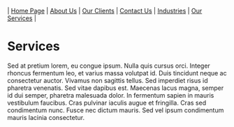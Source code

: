 | [Home Page](index.html) | [About Us](about.html) | [Our Clients](clients.html) | [Contact Us](contact.html) | [Industries](industries.html) | [Our Services](services.html) |

# Services

Sed at pretium lorem, eu congue ipsum. Nulla quis cursus orci. Integer rhoncus fermentum leo, et varius massa volutpat id. Duis tincidunt neque ac consectetur auctor. Vivamus non sagittis tellus. Sed imperdiet risus id pharetra venenatis. Sed vitae dapibus est. Maecenas lacus magna, semper id dui semper, pharetra malesuada dolor. In fermentum sapien in mauris vestibulum faucibus. Cras pulvinar iaculis augue et fringilla. Cras sed condimentum nunc. Fusce nec dictum mauris. Sed vel ipsum condimentum mauris lacinia consectetur.
